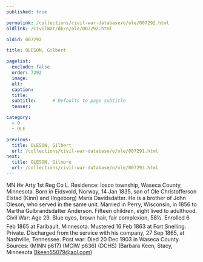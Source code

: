 ```yaml
---
published: true

permalink: /collections/civil-war-database/o/ole/007292.html
oldlink: /CivilWar/db/o/ole/007292.html

oldid: 007292

title: OLESON, Gilbert

pagelist:
  exclude: false
  order: 7292
  image: 
  alt:
  caption:
  title:
  subtitle:      # Defaults to page subtitle
  teaser:

category: 
  - O 
  - OLE

previous:
  title: OLESON, Gilbert
  url: /collections/civil-war-database/o/ole/007291.html  
next:
  title: OLESON, Gilmore
  url: /collections/civil-war-database/o/ole/007293.html   
---
```

MN Hv Arty 1st Reg Co L. Residence: Iosco township, Waseca County, Minnesota. Born in Eidsvold, Norway, 14 Jan 1835, son of Ole Christofferson Elstad (Kinn) and (Ingeborg) Maria Davidsdatter. He is a brother of John Oleson, who served in the same unit. Married in Perry, Wisconsin, in 1856 to Martha Gulbrandsdatter Anderson. Fifteen children, eight lived to adulthood. Civil War: Age 29. Blue eyes, brown hair, fair complexion, 5&#146;8&frac12;&#148;. Enrolled 6 Feb 1865 at Faribault, Minnesota. Mustered 16 Feb 1863 at Fort Snelling. Private. Discharged from the service with his company, 27 Sep 1865, at Nashville, Tennessee. Post war: Died 20 Dec 1903 in Waseca County. Sources: (MINN p617) (MCIW p636) (DCHS) (Barbara Keen, Stacy, Minnesota [Bkeen55079@aol.com](mailto:Bkeen55079@aol.com))